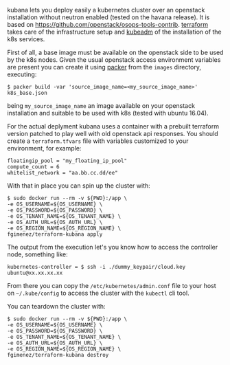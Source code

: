 kubana lets you deploy easily a kubernetes cluster over an openstack installation without neutron enabled (tested on the havana release). It is based on https://github.com/openstack/osops-tools-contrib. [terraform](https://www.terraform.io/) takes care of the infrastructure setup and [kubeadm](http://kubernetes.io/docs/getting-started-guides/kubeadm/) of the installation of the k8s services.

First of all, a base image must be available on the openstack side to be used by the k8s nodes. Given the usual openstack access environment variables are present you can create it using [packer](https://www.packer.io/) from the `images` directory, executing:

    $ packer build -var 'source_image_name=<my_source_image_name>' k8s_base.json

being `my_source_image_name` an image available on your openstack installation and suitable to be used with k8s (tested with ubuntu 16.04).

For the actual deplyment kubana uses a container with a prebuilt terraform version patched to play well with old openstack api responses. You should create a `terraform.tfvars` file with variables customized to your environment, for example:

    floatingip_pool = "my_floating_ip_pool"
    compute_count = 6
    whitelist_network = "aa.bb.cc.dd/ee"

With that in place you can spin up the cluster with:

    $ sudo docker run --rm -v ${PWD}:/app \
    -e OS_USERNAME=${OS_USERNAME} \
    -e OS_PASSWORD=${OS_PASSWORD} \
    -e OS_TENANT_NAME=${OS_TENANT_NAME} \
    -e OS_AUTH_URL=${OS_AUTH_URL} \
    -e OS_REGION_NAME=${OS_REGION_NAME} \
    fgimenez/terraform-kubana apply

The output from the execution let's you know how to access the controller node, something like:

    kubernetes-controller = $ ssh -i ./dummy_keypair/cloud.key ubuntu@xx.xx.xx.xx

From there you can copy the `/etc/kubernetes/admin.conf` file to your host on `~/.kube/config` to access the cluster with the `kubectl` cli tool.

You can teardown the cluster with:

    $ sudo docker run --rm -v ${PWD}:/app \
    -e OS_USERNAME=${OS_USERNAME} \
    -e OS_PASSWORD=${OS_PASSWORD} \
    -e OS_TENANT_NAME=${OS_TENANT_NAME} \
    -e OS_AUTH_URL=${OS_AUTH_URL} \
    -e OS_REGION_NAME=${OS_REGION_NAME} \
    fgimenez/terraform-kubana destroy

